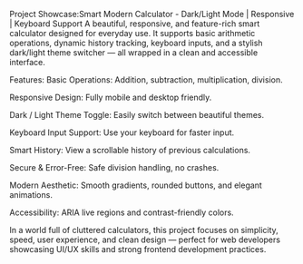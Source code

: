 Project Showcase:Smart Modern Calculator - Dark/Light Mode | Responsive | Keyboard Support
A beautiful, responsive, and feature-rich smart calculator designed for everyday use. It supports basic arithmetic operations, dynamic history tracking, keyboard inputs, and a stylish dark/light theme switcher — all wrapped in a clean and accessible interface.

Features:
Basic Operations: Addition, subtraction, multiplication, division.

Responsive Design: Fully mobile and desktop friendly.

Dark / Light Theme Toggle: Easily switch between beautiful themes.

Keyboard Input Support: Use your keyboard for faster input.

Smart History: View a scrollable history of previous calculations.

Secure & Error-Free: Safe division handling, no crashes.

Modern Aesthetic: Smooth gradients, rounded buttons, and elegant animations.

Accessibility: ARIA live regions and contrast-friendly colors.

In a world full of cluttered calculators, this project focuses on simplicity, speed, user experience, and clean design — perfect for web developers showcasing UI/UX skills and strong frontend development practices.
